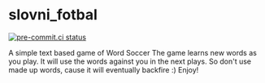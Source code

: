 # slovni_fotbal
[![pre-commit.ci status](https://results.pre-commit.ci/badge/github/spidermila/slovni_fotbal/main.svg)](https://results.pre-commit.ci/latest/github/spidermila/slovni_fotbal/main)

A simple text based game of Word Soccer
The game learns new words as you play. It will use the words against you in the next plays. So don't use made up words, cause it will eventually backfire :)
Enjoy!
